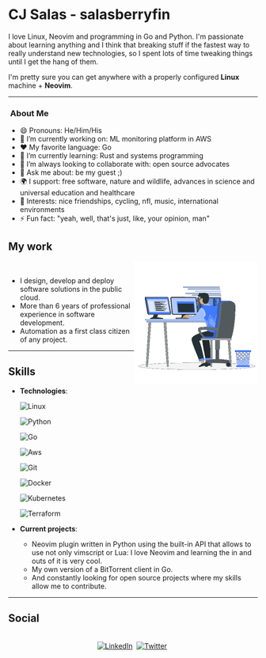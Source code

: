 # CJ Salas - salasberryfin

I love Linux, Neovim and programming in Go and Python.
I'm passionate about learning anything and I think that breaking stuff if the fastest way to really understand new technologies, so I spent lots of time tweaking things until I get the hang of them.

I'm pretty sure you can get anywhere with a properly configured **Linux** machine + **Neovim**.

---
<h3> &nbsp;About Me </h3>

- 😄 Pronouns: He/Him/His 
- 🔭 I’m currently working on: ML monitoring platform in AWS
- :heart: My favorite language: Go
- 🌱 I’m currently learning: Rust and systems programming
- 👯 I’m always looking to collaborate with: open source advocates
- 💬 Ask me about: be my guest ;)
- 🌍 I support: free software, nature and wildlife, advances in science and universal education and healthcare
- 💜 Interests: nice friendships, cycling, nfl, music, international environments
- ⚡ Fun fact: "yeah, well, that's just, like, your opinion, man"

## My work

<picture> <img align="right" src="https://github.com/0xAbdulKhalid/0xAbdulKhalid/raw/main/assets/mdImages/Right_Side.gif" width = 250px></picture>

<br>

- I design, develop and deploy software solutions in the public cloud.
- More than 6 years of professional experience in software development.
- Automation as a first class citizen of any project.

---

## Skills

- **Technologies**:
    

    ![Linux](https://img.shields.io/badge/Linux-FCC624?style=for-the-badge&logo=linux&logoColor=black) 
    
    ![Python](https://img.shields.io/badge/Python%20-%2314354C.svg?style=for-the-badge&logo=python&logoColor=white)
    
    ![Go](https://img.shields.io/badge/Go%20-%2314354C.svg?style=for-the-badge&logo=go&logoColor=white)
    
    ![Aws](https://img.shields.io/badge/Aws%20-%2314354C.svg?style=for-the-badge&logo=Aws&logoColor=white)

    ![Git](https://img.shields.io/badge/git-%23F05033.svg?style=for-the-badge&logo=git&logoColor=white)

    ![Docker](https://img.shields.io/badge/Docker-%23121011.svg?style=for-the-badge&logo=docker&logoColor=white)
    
    ![Kubernetes](https://img.shields.io/badge/Kubernetes-%23121011.svg?style=for-the-badge&logo=kubernetes&logoColor=white)
    
    ![Terraform](https://img.shields.io/badge/Terraform-%23121011.svg?style=for-the-badge&logo=Terraform&logoColor=white)
    
- **Current projects**:
  - Neovim plugin written in Python using the built-in API that allows to use not only vimscript or Lua: I love Neovim and learning the in and outs of it is very cool.
  - My own version of a BitTorrent client in Go.
  - And constantly looking for open source projects where my skills allow me to contribute.
   

---

## Social

<p align="center">
<br>
<a href="https://www.linkedin.com/in/carlos-salas-pelayo-8a5246108/"><img src="https://img.shields.io/badge/linkedin-%230077B5.svg?&style=for-the-badge&logo=linkedin&logoColor=white" alt="LinkedIn" /></a>&nbsp;
<a href="https://twitter.com/salasberryfin"><img src="https://img.shields.io/badge/Twitter-1DA1F2?style=for-the-badge&logo=twitter&logoColor=white" alt="Twitter" /></a>&nbsp;
</p>
